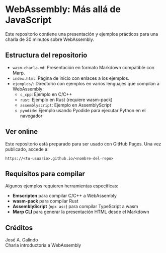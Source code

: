 
# WebAssembly: Más allá de JavaScript

Este repositorio contiene una presentación y ejemplos prácticos para una charla de 30 minutos sobre WebAssembly.

## Estructura del repositorio

- `wasm-charla.md`: Presentación en formato Markdown compatible con Marp.
- `index.html`: Página de inicio con enlaces a los ejemplos.
- `ejemplos/`: Directorio con ejemplos en varios lenguajes que compilan a WebAssembly:
  - `c_cpp`: Ejemplo en C/C++
  - `rust`: Ejemplo en Rust (requiere wasm-pack)
  - `assemblyscript`: Ejemplo en AssemblyScript
  - `pyodide`: Ejemplo usando Pyodide para ejecutar Python en el navegador

## Ver online

Este repositorio está preparado para ser usado con GitHub Pages. Una vez publicado, accede a:

```
https://<tu-usuario>.github.io/<nombre-del-repo>
```

## Requisitos para compilar

Algunos ejemplos requieren herramientas específicas:

- **Emscripten** para compilar C/C++ a WebAssembly
- **wasm-pack** para compilar Rust
- **AssemblyScript** (`npx asc`) para compilar TypeScript a wasm
- **Marp CLI** para generar la presentación HTML desde el Markdown

## Créditos

José A. Galindo  
Charla introductoria a WebAssembly
